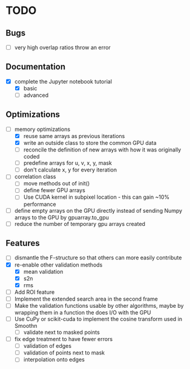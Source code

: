 # TODO

## Bugs
- [ ] very high overlap ratios throw an error

## Documentation
- [x] complete the Jupyter notebook tutorial
   - [x] basic
   - [ ] advanced

## Optimizations
- [ ] memory optimizations
  - [x] reuse same arrays as previous iterations
  - [x] write an outside class to store the common GPU data
  - [ ] reconcile the definition of new arrays with how it was originally coded
  - [ ] predefine arrays for u, v, x, y, mask
  - [ ] don't calculate x, y for every iteration

- [ ] correlation class
  - [ ] move methods out of init()
  - [ ] define fewer GPU arrays
  - [ ] Use CUDA kernel in subpixel location - this can gain ~10% performance

- [ ] define empty arrays on the GPU directly instead of sending Numpy arrays to the GPU by gpuarray.to_gpu
- [ ] reduce the number of temporary gpu arrays created

## Features
- [ ] dismantle the F-structure so that others can more easily contribute
- [x] re-enable other validation methods
  - [x] mean validation
  - [x] s2n
  - [x] rms
- [ ] Add ROI feature
- [ ] Implement the extended search area in the second frame
- [ ] Make the validation functions usable by other algorithms, maybe by wrapping them in a function the does I/O with the GPU
- [ ] Use CuPy or scikit-cuda to implement the cosine transform used in Smoothn
  - [ ] validate next to masked points

- [ ] fix edge treatment to have fewer errors
  - [ ] validation of edges
  - [ ] validation of points next to mask
  - [ ] interpolation onto edges
